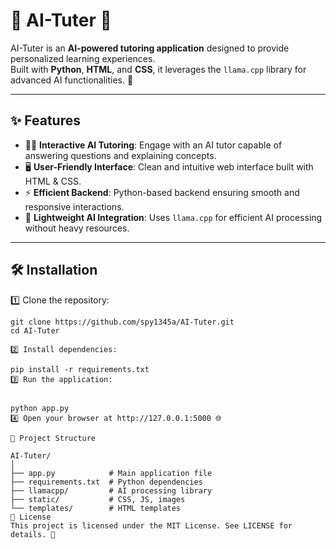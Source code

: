 # 🤖 AI-Tuter 🌟

AI-Tuter is an **AI-powered tutoring application** designed to provide personalized learning experiences.  
Built with **Python**, **HTML**, and **CSS**, it leverages the `llama.cpp` library for advanced AI functionalities. 🚀

---

## ✨ Features

- 🧑‍🏫 **Interactive AI Tutoring**: Engage with an AI tutor capable of answering questions and explaining concepts.  
- 🖥️ **User-Friendly Interface**: Clean and intuitive web interface built with HTML & CSS.  
- ⚡ **Efficient Backend**: Python-based backend ensuring smooth and responsive interactions.  
- 🐍 **Lightweight AI Integration**: Uses `llama.cpp` for efficient AI processing without heavy resources.  

---

## 🛠️ Installation

1️⃣ Clone the repository:

```
git clone https://github.com/spy1345a/AI-Tuter.git
cd AI-Tuter

2️⃣ Install dependencies:

pip install -r requirements.txt
3️⃣ Run the application:


python app.py
4️⃣ Open your browser at http://127.0.0.1:5000 🌐

📁 Project Structure

AI-Tuter/
│
├── app.py            # Main application file
├── requirements.txt  # Python dependencies
├── llamacpp/         # AI processing library
├── static/           # CSS, JS, images
└── templates/        # HTML templates
📝 License
This project is licensed under the MIT License. See LICENSE for details. 📜
